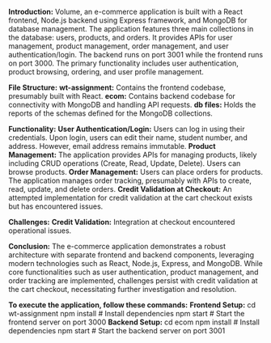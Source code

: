 **Introduction:**
Volume, an e-commerce application is built with a React frontend, Node.js backend using Express framework, and MongoDB for database management.
The application features three main collections in the database: users, products, and orders. 
It provides APIs for user management, product management, order management, and user authentication/login. 
The backend runs on port 3001 while the frontend runs on port 3000. 
The primary functionality includes user authentication, product browsing, ordering, and user profile management.

**File Structure:**
**wt-assignment:** Contains the frontend codebase, presumably built with React.
**ecom:** Contains backend codebase for connectivity with MongoDB and handling API requests.
**db files:** Holds the reports of the schemas defined for the MongoDB collections.

**Functionality:**
**User Authentication/Login:**
Users can log in using their credentials.
Upon login, users can edit their name, student number, and address. However, email address remains immutable.
**Product Management:**
The application provides APIs for managing products, likely including CRUD operations (Create, Read, Update, Delete).
Users can browse products.
**Order Management:**
Users can place orders for products.
The application manages order tracking, presumably with APIs to create, read, update, and delete orders.
**Credit Validation at Checkout:**
An attempted implementation for credit validation at the cart checkout exists but has encountered issues.

**Challenges:**
**Credit Validation:** Integration at checkout encountered operational issues.

**Conclusion:**
The e-commerce application demonstrates a robust architecture with separate frontend and backend components, leveraging modern technologies such as React, Node.js, Express, and MongoDB. 
While core functionalities such as user authentication, product management, and order tracking are implemented, challenges persist with credit validation at the cart checkout, necessitating further investigation and resolution.

**To execute the application, follow these commands:**
**Frontend Setup:**
cd wt-assignment
npm install       # Install dependencies
npm start         # Start the frontend server on port 3000
**Backend Setup:**
cd ecom
npm install       # Install dependencies
npm start         # Start the backend server on port 3001

